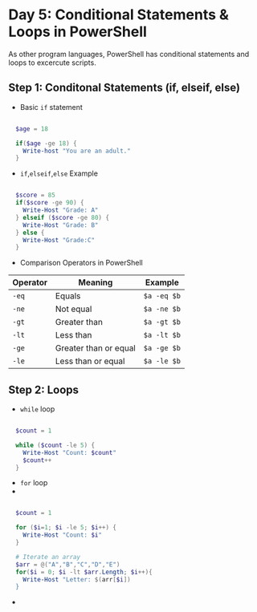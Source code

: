# Day 5: Conditional Statements & Loops in PowerShell
As other program languages, PowerShell has conditional statements and loops to excercute scripts.

## Step 1: Conditonal Statements (if, elseif, else)
- Basic `if` statement
```PowerShell

  $age = 18

  if($age -ge 18) {
    Write-host "You are an adult."
  }

```
- `if`,`elseif`,`else` Example
```PowerShell

  $score = 85
  if($score -ge 90) {
    Write-Host "Grade: A"
  } elseif ($score -ge 80) {
    Write-Host "Grade: B"
  } else {
    Write-Host "Grade:C"
  }

```
-  Comparison Operators in PowerShell
  
| **Operator** | **Meaning**               | **Example**  |
|-------------|---------------------------|--------------|
| `-eq`       | Equals                    | `$a -eq $b`  |
| `-ne`       | Not equal                  | `$a -ne $b`  |
| `-gt`       | Greater than               | `$a -gt $b`  |
| `-lt`       | Less than                  | `$a -lt $b`  |
| `-ge`       | Greater than or equal      | `$a -ge $b`  |
| `-le`       | Less than or equal         | `$a -le $b`  |

## Step 2: Loops
- `while` loop
```PowerShell

  $count = 1

  while ($count -le 5) {
    Write-Host "Count: $count"
    $count++
  }


```
- `for` loop
- 
```PowerShell

  $count = 1

  for ($i=1; $i -le 5; $i++) {
    Write-Host "Count: $i"
  }

  # Iterate an array
  $arr = @("A","B","C","D","E")
  for($i = 0; $i -lt $arr.Length; $i++){
    Write-Host "Letter: $(arr[$i])
  }


```
- 
